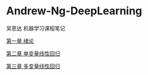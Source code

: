 # Andrew-Ng-DeepLearning

吴恩达 机器学习课程笔记

[第一章 绪论](https://github.com/yaowenqing/Andrew-Ng-DeepLearning/blob/master/notes/1-introduction.md)

[第二章 单变量线性回归](https://github.com/yaowenqing/Andrew-Ng-DeepLearning/blob/master/notes/2-LinearRegressionWithOneVariable.md)

[第三章 多变量线性回归](https://github.com/yaowenqing/Andrew-Ng-DeepLearning/blob/master/notes/3-LinearRegressionWithVariables.md)
